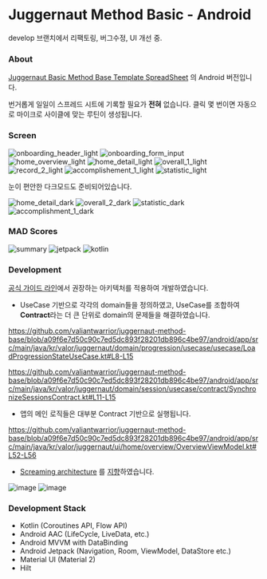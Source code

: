 # Juggernaut Method Basic - Android

develop 브랜치에서 리팩토링, 버그수정, UI 개선 중.

### About

[Juggernaut Basic Method Base Template SpreadSheet](https://liftvault.com/programs/strength/juggernaut-method-base-template-spreadsheet/) 의 Android 버전입니다.

번거롭게 일일이 스프레드 시트에 기록할 필요가 **전혀** 없습니다. 클릭 몇 번이면 자동으로 마이크로 사이클에 맞는 루틴이 생성됩니다.

### Screen

![onboarding_header_light](https://user-images.githubusercontent.com/50101902/161043182-28fb7b48-74d9-468b-89c1-8c7b2963c4b7.png)
![onboarding_form_input](https://user-images.githubusercontent.com/50101902/161041979-6ba218c2-a92a-48d3-a1e7-8a360d25776d.png)
![home_overview_light](https://user-images.githubusercontent.com/50101902/161042092-975cd902-e65f-48d6-8fde-0a498b397e24.png)
![home_detail_light](https://user-images.githubusercontent.com/50101902/161042087-b84c0965-5286-4c1f-855b-8d99e0f3f5c6.png)
![overall_1_light](https://user-images.githubusercontent.com/50101902/161042343-fbb6b9be-4fa3-418e-a002-01739e94d70f.png)
![record_2_light](https://user-images.githubusercontent.com/50101902/161042516-f21fa0a8-d164-4b2c-a9fe-9f68704c66f1.png)
![accomplishement_1_light](https://user-images.githubusercontent.com/50101902/161042564-8ba4077d-05f4-4393-ae02-8ce17b7e52d8.png)
![statistic_light](https://user-images.githubusercontent.com/50101902/161042737-c67947fd-7836-4305-b51a-daafafed7125.png)

눈이 편안한 다크모드도 준비되어있습니다.

![home_detail_dark](https://user-images.githubusercontent.com/50101902/161044143-cfea6324-b300-4fd4-8795-db8b583c46b2.png)
![overall_2_dark](https://user-images.githubusercontent.com/50101902/161044158-dd34bd71-2529-4edb-abe7-2df98f61f639.png)
![statistic_dark](https://user-images.githubusercontent.com/50101902/161044174-00efe96b-d56b-431b-a7c3-7544d463012a.png)
![accomplishment_1_dark](https://user-images.githubusercontent.com/50101902/161044217-572be77f-f8cc-45a7-883c-4c159e66b176.png)

### MAD Scores

![summary](https://user-images.githubusercontent.com/50101902/161045296-4e84d7c0-683c-476d-9c74-05e46b1858c5.png)
![jetpack](https://user-images.githubusercontent.com/50101902/161045291-6b7c741b-1b53-48ba-96ec-ffc7eaf59f84.png)
![kotlin](https://user-images.githubusercontent.com/50101902/161045294-688e95f4-3f55-4228-ab71-f22ef5a92df0.png)

### Development

[공식 가이드 라인](https://developer.android.com/jetpack/guide)에서 권장하는 아키텍처를 적용하여 개발하였습니다.

- UseCase 기반으로 각각의 domain들을 정의하였고, UseCase를 조합하여 **Contract**라는 더 큰 단위로 domain의 문제들을 해결하였습니다.

https://github.com/valiantwarrior/juggernaut-method-base/blob/a09f6e7d50c90c7ed5dc893f28201db896c4be97/android/app/src/main/java/kr/valor/juggernaut/domain/progression/usecase/usecase/LoadProgressionStateUseCase.kt#L8-L15

https://github.com/valiantwarrior/juggernaut-method-base/blob/a09f6e7d50c90c7ed5dc893f28201db896c4be97/android/app/src/main/java/kr/valor/juggernaut/domain/session/usecase/contract/SynchronizeSessionsContract.kt#L11-L15


- 앱의 메인 로직들은 대부분 Contract 기반으로 실행됩니다.

https://github.com/valiantwarrior/juggernaut-method-base/blob/a09f6e7d50c90c7ed5dc893f28201db896c4be97/android/app/src/main/java/kr/valor/juggernaut/ui/home/overview/OverviewViewModel.kt#L52-L56

- [Screaming architecture](https://blog.cleancoder.com/uncle-bob/2011/09/30/Screaming-Architecture.html) 를 [지향](https://proandroiddev.com/why-you-need-use-cases-interactors-142e8a6fe576)하였습니다.

![image](https://user-images.githubusercontent.com/50101902/161050300-1ed5496f-dc34-4f1c-9daa-087123aa069a.png)
![image](https://user-images.githubusercontent.com/50101902/161049611-e7c63f2c-394b-4d89-8c40-d2fcee7b3157.png)


### Development Stack
- Kotlin (Coroutines API, Flow API)
- Android AAC (LifeCycle, LiveData, etc.) 
- Android MVVM with DataBinding
- Android Jetpack (Navigation, Room, ViewModel, DataStore etc.)
- Material UI (Material 2)
- Hilt
